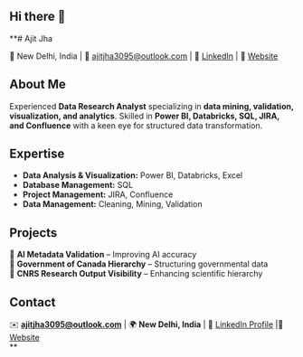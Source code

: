 ## Hi there 👋

**# Ajit Jha  

📍 New Delhi, India | 📧 ajitjha3095@outlook.com | 🔗 [LinkedIn](https://linkedin.com/in/ajit-jha-68242880) | 🔗 [Website](https://ajitjha.netlify.app/)  
## About Me  
Experienced **Data Research Analyst** specializing in **data mining, validation, visualization, and analytics**. Skilled in **Power BI, Databricks, SQL, JIRA, and Confluence** with a keen eye for structured data transformation.  

## Expertise  
- **Data Analysis & Visualization:** Power BI, Databricks, Excel  
- **Database Management:** SQL  
- **Project Management:** JIRA, Confluence  
- **Data Management:** Cleaning, Mining, Validation  

## Projects  
📌 **AI Metadata Validation** – Improving AI accuracy  
📌 **Government of Canada Hierarchy** – Structuring governmental data  
📌 **CNRS Research Output Visibility** – Enhancing scientific hierarchy  

## Contact  
✉️ **ajitjha3095@outlook.com** | 🌍 **New Delhi, India** | 🔗 [LinkedIn Profile](https://linkedin.com/in/ajit-jha-68242880) |🔗 [Website](https://ajitjha.netlify.app/)  
**
<!--
**Ajitjha3095/Ajitjha3095** is a ✨ _special_ ✨ repository because its `README.md` (this file) appears on your GitHub profile.

Here are some ideas to get you started:

- 🔭 I’m currently working on ...
- 🌱 I’m currently learning ...
- 👯 I’m looking to collaborate on ...
- 🤔 I’m looking for help with ...
- 💬 Ask me about ...
- 📫 How to reach me: ...
- 😄 Pronouns: ...
- ⚡ Fun fact: ...
-->
